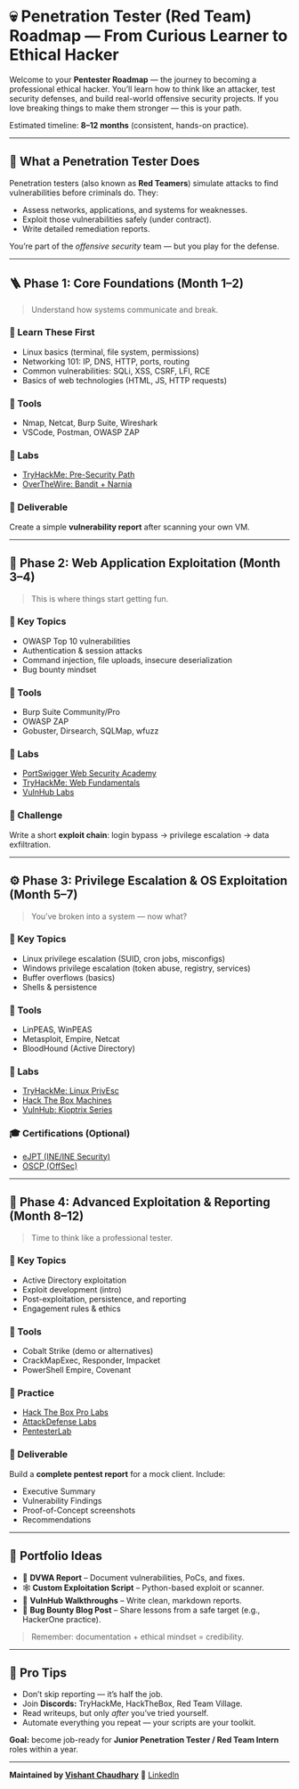 # 💀 Penetration Tester (Red Team) Roadmap — From Curious Learner to Ethical Hacker

Welcome to your **Pentester Roadmap** — the journey to becoming a professional ethical hacker.
You’ll learn how to think like an attacker, test security defenses, and build real-world offensive security projects.
If you love breaking things to make them stronger — this is your path.

Estimated timeline: **8–12 months** (consistent, hands-on practice).

---

## 🎯 What a Penetration Tester Does

Penetration testers (also known as **Red Teamers**) simulate attacks to find vulnerabilities before criminals do.
They:

* Assess networks, applications, and systems for weaknesses.
* Exploit those vulnerabilities safely (under contract).
* Write detailed remediation reports.

You’re part of the *offensive security* team — but you play for the defense.

---

## 🪜 Phase 1: Core Foundations (Month 1–2)

> Understand how systems communicate and break.

### 🧠 Learn These First

* Linux basics (terminal, file system, permissions)
* Networking 101: IP, DNS, HTTP, ports, routing
* Common vulnerabilities: SQLi, XSS, CSRF, LFI, RCE
* Basics of web technologies (HTML, JS, HTTP requests)

### 🧰 Tools

* Nmap, Netcat, Burp Suite, Wireshark
* VSCode, Postman, OWASP ZAP

### 🧪 Labs

* [TryHackMe: Pre-Security Path](https://tryhackme.com/path/outline/presecurity)
* [OverTheWire: Bandit + Narnia](https://overthewire.org/wargames/)

### 📘 Deliverable

Create a simple **vulnerability report** after scanning your own VM.

---

## 🧩 Phase 2: Web Application Exploitation (Month 3–4)

> This is where things start getting fun.

### 🧠 Key Topics

* OWASP Top 10 vulnerabilities
* Authentication & session attacks
* Command injection, file uploads, insecure deserialization
* Bug bounty mindset

### 🧰 Tools

* Burp Suite Community/Pro
* OWASP ZAP
* Gobuster, Dirsearch, SQLMap, wfuzz

### 🧪 Labs

* [PortSwigger Web Security Academy](https://portswigger.net/web-security)
* [TryHackMe: Web Fundamentals](https://tryhackme.com/module/web-fundamentals)
* [VulnHub Labs](https://www.vulnhub.com/)

### 🧠 Challenge

Write a short **exploit chain**: login bypass → privilege escalation → data exfiltration.

---

## ⚙️ Phase 3: Privilege Escalation & OS Exploitation (Month 5–7)

> You’ve broken into a system — now what?

### 🧠 Key Topics

* Linux privilege escalation (SUID, cron jobs, misconfigs)
* Windows privilege escalation (token abuse, registry, services)
* Buffer overflows (basics)
* Shells & persistence

### 🧰 Tools

* LinPEAS, WinPEAS
* Metasploit, Empire, Netcat
* BloodHound (Active Directory)

### 🧪 Labs

* [TryHackMe: Linux PrivEsc](https://tryhackme.com/room/linuxprivesc)
* [Hack The Box Machines](https://www.hackthebox.com)
* [VulnHub: Kioptrix Series](https://www.vulnhub.com/series/kioptrix,8/)

### 🎓 Certifications (Optional)

* [eJPT (INE/INE Security)](https://security.ine.com/certifications/ejpt-certification/)
* [OSCP (OffSec)](https://www.offsec.com/courses/pen-200/)

---

## 🚀 Phase 4: Advanced Exploitation & Reporting (Month 8–12)

> Time to think like a professional tester.

### 🧠 Key Topics

* Active Directory exploitation
* Exploit development (intro)
* Post-exploitation, persistence, and reporting
* Engagement rules & ethics

### 🧰 Tools

* Cobalt Strike (demo or alternatives)
* CrackMapExec, Responder, Impacket
* PowerShell Empire, Covenant

### 🧪 Practice

* [Hack The Box Pro Labs](https://www.hackthebox.com/pro-labs)
* [AttackDefense Labs](https://attackdefense.com)
* [PentesterLab](https://pentesterlab.com)

### 📘 Deliverable

Build a **complete pentest report** for a mock client. Include:

* Executive Summary
* Vulnerability Findings
* Proof-of-Concept screenshots
* Recommendations

---

## 🧾 Portfolio Ideas

* 🧱 **DVWA Report** – Document vulnerabilities, PoCs, and fixes.
* 🕸️ **Custom Exploitation Script** – Python-based exploit or scanner.
* 🧰 **VulnHub Walkthroughs** – Write clean, markdown reports.
* 🎯 **Bug Bounty Blog Post** – Share lessons from a safe target (e.g., HackerOne practice).

> Remember: documentation + ethical mindset = credibility.

---

## 🧠 Pro Tips

* Don’t skip reporting — it’s half the job.
* Join **Discords:** TryHackMe, HackTheBox, Red Team Village.
* Read writeups, but only *after* you’ve tried yourself.
* Automate everything you repeat — your scripts are your toolkit.

**Goal:** become job-ready for **Junior Penetration Tester / Red Team Intern** roles within a year.

---

**Maintained by [Vishant Chaudhary](https://github.com/im-vishu)**
💼 [LinkedIn](https://www.linkedin.com/in/vishant--chaudhary)
